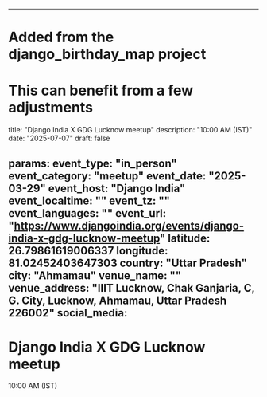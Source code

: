 
---
# Added from the django_birthday_map project
# This can benefit from a few adjustments
title: "Django India X GDG Lucknow meetup"
description: "10:00 AM (IST)"
date: "2025-07-07"
draft: false

params:
  event_type: "in_person"
  event_category: "meetup"
  event_date: "2025-03-29"
  event_host: "Django India"
  event_localtime: ""
  event_tz: ""
  event_languages: ""
  event_url: "https://www.djangoindia.org/events/django-india-x-gdg-lucknow-meetup"
  latitude: 26.79861619006337
  longitude: 81.02452403647303
  country: "Uttar Pradesh"
  city: "Ahmamau"
  venue_name: ""
  venue_address: "IIIT Lucknow, Chak Ganjaria, C, G. City, Lucknow, Ahmamau, Uttar Pradesh 226002"
  social_media:
---

# Django India X GDG Lucknow meetup

10:00 AM (IST)

